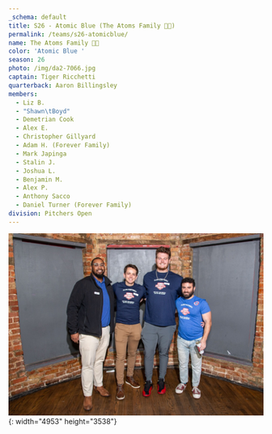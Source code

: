 ```yaml
---
_schema: default
title: S26 - Atomic Blue (The Atoms Family 🫰🫰)
permalink: /teams/s26-atomicblue/
name: The Atoms Family 🫰🫰
color: 'Atomic Blue '
season: 26
photo: /img/da2-7066.jpg
captain: Tiger Ricchetti
quarterback: Aaron Billingsley
members:
  - Liz B.
  - "Shawn\tBoyd"
  - Demetrian Cook
  - Alex E.
  - Christopher Gillyard
  - Adam H. (Forever Family)
  - Mark Japinga
  - Stalin J.
  - Joshua L.
  - Benjamin M.
  - Alex P.
  - Anthony Sacco
  - Daniel Turner (Forever Family)
division: Pitchers Open
---
```

![](/img/da2-7066.jpg){: width="4953" height="3538"}